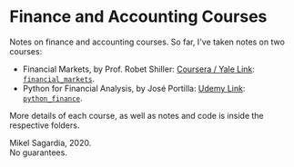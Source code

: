 # Finance and Accounting Courses

Notes on finance and accounting courses. So far, I've taken notes on two courses:

- Financial Markets, by Prof. Robet Shiller: [Coursera / Yale Link](https://www.coursera.org/learn/financial-markets-global): [`financial_markets`](financial_markets).
- Python for Financial Analysis, by José Portilla: [Udemy Link](https://www.udemy.com/course/python-for-finance-and-trading-algorithms): [`python_finance`](python_finance).

More details of each course, as well as notes and code is inside the respective folders.

Mikel Sagardia, 2020.  
No guarantees.
